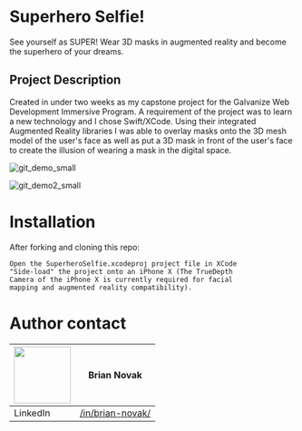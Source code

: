 # Superhero Selfie!

See yourself as SUPER! Wear 3D masks in augmented reality and become the superhero of your dreams.

## Project Description
Created in under two weeks as my capstone project for the Galvanize Web Development Immersive Program. A requirement of the project was to learn a new technology and I chose Swift/XCode. Using their integrated Augmented Reality libraries I was able to overlay masks onto the 3D mesh model of the user's face as well as put a 3D mask in front of the user's face to create the illusion of wearing a mask in the digital space.


![git_demo_small](https://user-images.githubusercontent.com/30843350/38052989-176b1d54-3290-11e8-95f1-5dc2a198c7b8.gif)

![git_demo2_small](https://user-images.githubusercontent.com/30843350/38052993-1a84d278-3290-11e8-8a17-2b66ef129701.gif)


# Installation
After forking and cloning this repo: 
```
Open the SuperheroSelfie.xcodeproj project file in XCode
"Side-load" the project onto an iPhone X (The TrueDepth 
Camera of the iPhone X is currently required for facial 
mapping and augmented reality compatibility).
```

# Author contact

|<img src="https://avatars1.githubusercontent.com/u/30843350?s=400&v=4" width="100"> | Brian Novak                    |
| ------------- | ------------- |
| LinkedIn   | [/in/brian-novak/](https://www.linkedin.com/in/brian-novak/) |


